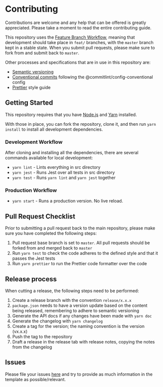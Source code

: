 # Contributing

Contributions are welcome and any help that can be offered is greatly appreciated.
Please take a moment to read the entire contributing guide.

This repository uses the [Feature Branch Workflow](https://www.atlassian.com/git/tutorials/comparing-workflows/feature-branch-workflow),
meaning that development should take place in `feat/` branches, with the `master` branch kept in a stable state.
When you submit pull requests, please make sure to fork from and submit back to `master`.

Other processes and specifications that are in use in this repository are:

-   [Semantic versioning](https://semver.org/)
-   [Conventional commits](https://www.conventionalcommits.org/en/v1.0.0/) following the @commitlint/config-conventional config
-   [Prettier](https://prettier.io/) style guide

## Getting Started

This repository requires that you have [Node.js](https://nodejs.org) and [Yarn](https://yarnpkg.com) installed.

With those in place, you can fork the repository, clone it, and then run `yarn install` to install all development dependencies.

### Development Workflow

After cloning and installing all the dependencies, there are several commands available for local development:

-   `yarn lint` - Lints everything in src directory
-   `yarn jest` - Runs Jest over all tests in src directory
-   `yarn test` - Runs `yarn lint` and `yarn jest` together

### Production Workflow

-   `yarn start` - Runs a production version. No live reload.

## Pull Request Checklist

Prior to submitting a pull request back to the main repository, please make sure you have completed the following steps:

1. Pull request base branch is set to `master`. All pull requests should be forked from and merged back to `master`
2. Run `yarn test` to check the code adheres to the defined style and that it passes the Jest tests
3. Run `yarn prettier` to run the Prettier code formatter over the code

## Release process

When cutting a release, the following steps need to be performed:

1. Create a release branch with the convention `release/x.x.x`
2. `package.json` needs to have a version update based on the content being released, remembering to adhere to semantic versioning
3. Generate the API docs if any changes have been made with `yarn doc`
4. Generate the changelog with `yarn changelog`
5. Create a tag for the version; the naming convention is the version (vx.x.x)
6. Push the tag to the repository
7. Draft a release in the release tab with release notes, copying the notes from the changelog

## Issues

Please file your issues [here](https://github.com/Fdawgs/node-poppler/issues) and try to provide as much information in the template as possible/relevant.
